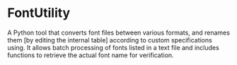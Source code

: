 # FontUtility
A Python tool that converts font files between various formats, and renames them [by editing the internal table] according to custom specifications using. It allows batch processing of fonts listed in a text file and includes functions to retrieve the actual font name for verification.

